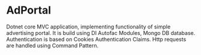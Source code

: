 # AdPortal
Dotnet core MVC application, implementing functionality of simple advertising portal.
It is build using DI Autofac Modules, Mongo DB database. Authentication is based on Cookies Authentication Claims. Http requests are handled using Command Pattern. 